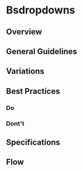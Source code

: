 # Bsdropdowns

## Overview

## General Guidelines

## Variations

## Best Practices

### Do

### Dont't

## Specifications

## Flow
